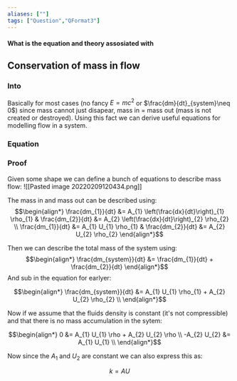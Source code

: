 ```yaml
---
aliases: [""]
tags: ["Question","QFormat3"]
---
```


#### What is the equation and theory assosiated with
## Conservation of mass in flow
### Into 
Basically for most cases (no fancy $E=mc^{2}$ or $\frac{dm}{dt}_{system}\neq 0$) since mass cannot just disapear, mass in = mass out (mass is not created or destroyed). Using this fact we can derive useful equations for modelling flow in a system.

### Equation


### Proof
Given some shape we can define a bunch of equations to describe mass flow:
![[Pasted image 20220209120434.png]]

The mass in and mass out can be described using:
$$\begin{align*}
\frac{dm_{1}}{dt} &= A_{1} \left(\frac{dx}{dt}\right)_{1} \rho_{1} & \frac{dm_{2}}{dt} &= A_{2} \left(\frac{dx}{dt}\right)_{2} \rho_{2} \\
\frac{dm_{1}}{dt} &= A_{1} U_{1} \rho_{1} & \frac{dm_{2}}{dt} &= A_{2} U_{2} \rho_{2} 
\end{align*}$$

Then we can describe the total mass of the system using:
$$\begin{align*}
\frac{dm_{system}}{dt} &= \frac{dm_{1}}{dt} + \frac{dm_{2}}{dt}
\end{align*}$$
And sub in the equation for earlyer:

$$\begin{align*}
\frac{dm_{system}}{dt} &= A_{1} U_{1} \rho_{1} + A_{2} U_{2} \rho_{2} \\
\end{align*}$$

Now if we assume that the fluids density is constant (it's not compressible) and that there is no mass accumulation in the sytem:

$$\begin{align*}
0 &= A_{1} U_{1} \rho + A_{2} U_{2} \rho \\
-A_{2} U_{2} &= A_{1} U_{1} \\
\end{align*}$$

Now since the $A_{1}$ and $U_{2}$ are constant we can also express this as:

$$ k = AU $$